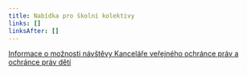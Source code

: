 ```yaml
---
title: Nabídka pro školní kolektivy
links: []
linksAfter: []
---
```

<p>
<a href="https://deti.ochrance.cz/kdo/nabidka_pro_skolni_kolektivy/">Informace o možnosti návštěvy Kanceláře veřejného ochránce práv a ochránce práv dětí</a></p>
